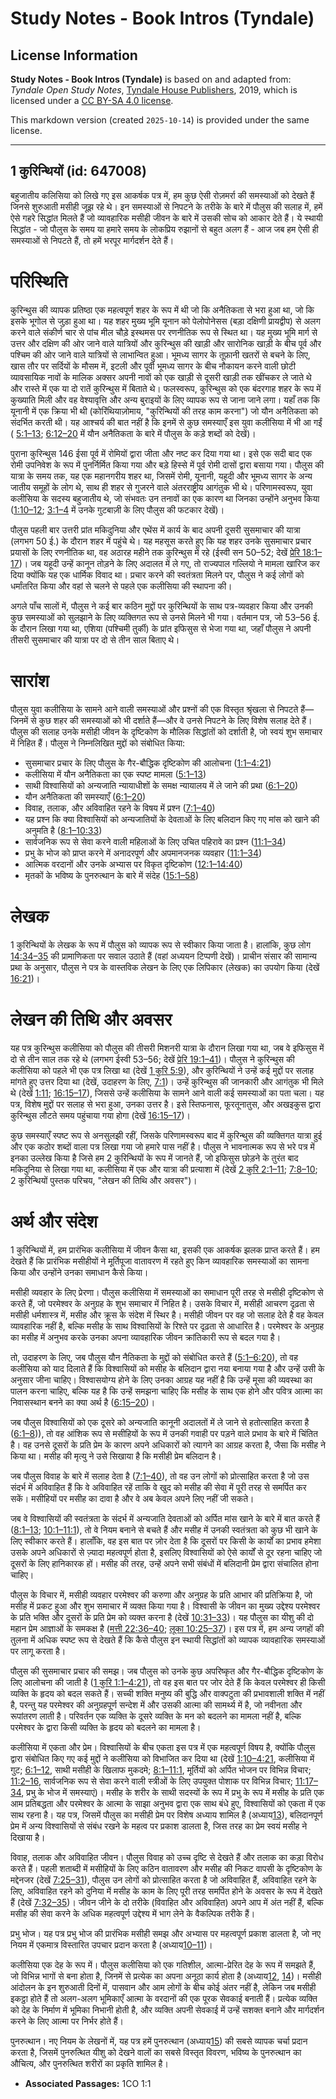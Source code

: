 # Study Notes - Book Intros (Tyndale)

## License Information

**Study Notes - Book Intros (Tyndale)** is based on and adapted from: _Tyndale Open Study Notes_, [Tyndale House Publishers](https://tyndaleopenresources.com/), 2019, which is licensed under a [CC BY-SA 4.0 license](https://creativecommons.org/licenses/by-sa/4.0/legalcode.en).

This markdown version (created `2025-10-14`) is provided under the same license.



--------------------------------

## 1 कुरिन्थियों (id: 647008)

बहुजातीय कलिसिया को लिखे गए इस आकर्षक पत्र में, हम कुछ ऐसी रोज़मर्रा की समस्याओं को देखते हैं जिनसे शुरुआती मसीही जूझ रहे थे। इन समस्याओं से निपटने के तरीके के बारे में पौलुस की सलाह में, हमें ऐसे गहरे सिद्धांत मिलते हैं जो व्यावहारिक मसीही जीवन के बारे में उसकी सोच को आकार देते हैं। ये स्थायी सिद्धांत \- जो पौलुस के समय या हमारे समय के लोकप्रिय रुझानों से बहुत अलग हैं \- आज जब हम ऐसी ही समस्याओं से निपटते हैं, तो हमें भरपूर मार्गदर्शन देते हैं।

परिस्थिति
=========

कुरिन्थुस की व्यापक प्रतिष्ठा एक महत्वपूर्ण शहर के रूप में थी जो कि अनैतिकता से भरा हुआ था, जो कि इसके भूगोल से जुड़ा हुआ था। यह शहर मुख्य भूमि यूनान को पेलोपोनेसस (बड़ा दक्षिणी प्रायद्वीप) से अलग करने वाले संकीर्ण चार से पांच मील चौड़े इस्थमस पर रणनीतिक रूप से स्थित था। यह मुख्य भूमि मार्ग से उत्तर और दक्षिण की ओर जाने वाले यात्रियों और कुरिन्थुस की खाड़ी और सारोनिक खाड़ी के बीच पूर्व और पश्चिम की ओर जाने वाले यात्रियों से लाभान्वित हुआ। भूमध्य सागर के तूफ़ानी खतरों से बचने के लिए, खास तौर पर सर्दियों के मौसम में, इटली और पूर्वी भूमध्य सागर के बीच नौकायन करने वाली छोटी व्यावसायिक नावों के मालिक अक्सर अपनी नावों को एक खाड़ी से दूसरी खाड़ी तक खींचकर ले जाते थे और रास्ते में एक या दो रातें कुरिन्थुस में बिताते थे। फलस्वरूप, कुरिन्थुस को एक बंदरगाह शहर के रूप में कुख्याति मिली और वह वेश्यावृत्ति और अन्य बुराइयों के लिए व्यापक रूप से जाना जाने लगा। यहाँ तक कि यूनानी में एक क्रिया भी थी (कोरिंथियाज़ोमाय, "कुरिन्थियों की तरह काम करना") जो यौन अनैतिकता को संदर्भित करती थी। यह आश्चर्य की बात नहीं है कि इनमें से कुछ समस्याएँ इस युवा कलीसिया में भी आ गईं ( [5:1–13](https://ref.ly/1Cor5:1-1Cor5:13); [6:12–20](https://ref.ly/1Cor6:12-1Cor6:20) में यौन अनैतिकता के बारे में पौलुस के कड़े शब्दों को देखें)।

पुराना कुरिन्थुस 146 ईसा पूर्व में रोमियों द्वारा जीता और नष्ट कर दिया गया था। इसे एक सदी बाद एक रोमी उपनिवेश के रूप में पुनर्निर्मित किया गया और बड़े हिस्से में पूर्व रोमी दासों द्वारा बसाया गया। पौलुस की यात्रा के समय तक, यह एक महानगरीय शहर था, जिसमें रोमी, यूनानी, यहूदी और भूमध्य सागर के अन्य जातीय समूहों के लोग थे, साथ ही शहर से गुजरने वाले अंतरराष्ट्रीय आगंतुक भी थे। परिणामस्वरूप, युवा कलीसिया के सदस्य बहुजातीय थे, जो संभवतः उन तनावों का एक कारण था जिनका उन्होंने अनुभव किया ([1:10–12](https://ref.ly/1Cor1:10-1Cor1:12); [3:1–4](https://ref.ly/1Cor3:1-1Cor3:4) में उनके गुटबाज़ी के लिए पौलुस की फटकार देखें)।

पौलुस पहली बार उत्तरी प्रांत मकिदुनिया और एथेंस में कार्य के बाद अपनी दूसरी सुसमाचार की यात्रा (लगभग 50 ई.) के दौरान शहर में पहुंचे थे। यह महसूस करते हुए कि यह शहर उनके सुसमाचार प्रचार प्रयासों के लिए रणनीतिक था, वह अठारह महीने तक कुरिन्थुस में रहे (ईस्वी सन 50–52; देखें [प्रेरि 18:1–17](https://ref.ly/Acts18:1-Acts18:17))। जब यहूदी उन्हें कानून तोड़ने के लिए अदालत में ले गए, तो राज्यपाल गल्लियो ने मामला खारिज कर दिया क्योंकि यह एक धार्मिक विवाद था। प्रचार करने की स्वतंत्रता मिलने पर, पौलुस ने कई लोगों को धर्मांतरित किया और वहां से चलने से पहले एक कलीसिया की स्थापना की।

अगले पाँच सालों में, पौलुस ने कई बार कठिन मुद्दों पर कुरिन्थियों के साथ पत्र\-व्यवहार किया और उनकी कुछ समस्याओं को सुलझाने के लिए व्यक्तिगत रूप से उनसे मिलने भी गया। वर्तमान पत्र, जो 53–56 ई. के दौरान लिखा गया था, एशिया (पश्चिमी तुर्की) के प्रांत इफिसुस से भेजा गया था, जहाँ पौलुस ने अपनी तीसरी सुसमाचार की यात्रा पर दो से तीन साल बिताए थे।

सारांश
======

पौलुस युवा कलीसिया के सामने आने वाली समस्याओं और प्रश्नों की एक विस्तृत श्रृंखला से निपटते हैं—जिनमें से कुछ शहर की समस्याओं को भी दर्शाते हैं—और वे उनसे निपटने के लिए विशेष सलाह देते हैं। पौलुस की सलाह उनके मसीही जीवन के दृष्टिकोण के मौलिक सिद्धांतों को दर्शाती है, जो स्वयं शुभ समाचार में निहित हैं। पौलुस ने निम्नलिखित मुद्दों को संबोधित किया:

* सुसमाचार प्रचार के लिए पौलुस के गैर\-बौद्धिक दृष्टिकोण की आलोचना ([1:1–4:21](https://ref.ly/1Cor1:1-1Cor4:21))
* कलीसिया में यौन अनैतिकता का एक स्पष्ट मामला ([5:1–13](https://ref.ly/1Cor5:1-1Cor5:13))
* साथी विश्वासियों को अन्यजाति न्यायाधीशों के समक्ष न्यायालय में ले जाने की प्रथा ([6:1–20](https://ref.ly/1Cor6:1-1Cor6:20))
* यौन अनैतिकता की समस्याएँ ([6:1–20](https://ref.ly/1Cor6:1-1Cor6:20))
* विवाह, तलाक, और अविवाहित रहने के विषय में प्रश्न ([7:1–40](https://ref.ly/1Cor7:1-1Cor7:40))
* यह प्रश्न कि क्या विश्वासियों को अन्यजातियों के देवताओं के लिए बलिदान किए गए मांस को खाने की अनुमति है ([8:1–10:33](https://ref.ly/1Cor8:1-1Cor10:33))
* सार्वजनिक रूप से सेवा करने वाली महिलाओं के लिए उचित पहिरावे का प्रश्न ([11:1–34](https://ref.ly/1Cor11:1-1Cor11:34))
* प्रभु के भोज को प्राप्त करने में अनादरपूर्ण और अपमानजनक व्यवहार ([11:1–34](https://ref.ly/1Cor11:1-1Cor11:34))
* आत्मिक वरदानों और उनके अभ्यास पर विकृत दृष्टिकोण ([12:1–14:40](https://ref.ly/1Cor12:1-1Cor14:40))
* मृतकों के भविष्य के पुनरुत्थान के बारे में संदेह ([15:1–58](https://ref.ly/1Cor15:1-1Cor15:58))

लेखक
====

1 कुरिन्थियों के लेखक के रूप में पौलुस को व्यापक रूप से स्वीकार किया जाता है। हालांकि, कुछ लोग [14:34–35](https://ref.ly/1Cor14:34-1Cor14:35) की प्रामाणिकता पर सवाल उठाते हैं (वहां अध्ययन टिप्पणी देखें)। प्राचीन संसार की सामान्य प्रथा के अनुसार, पौलुस ने पत्र के वास्तविक लेखन के लिए एक लिपिकार (लेखक) का उपयोग किया (देखें [16:21](https://ref.ly/1Cor16:21))।

लेखन की तिथि और अवसर
====================

यह पत्र कुरिन्थुस कलीसिया को पौलुस की तीसरी मिशनरी यात्रा के दौरान लिखा गया था, जब वे इफिसुस में दो से तीन साल तक रहे थे (लगभग ईस्वी 53–56; देखें [प्रेरि 19:1–41](https://ref.ly/Acts19:1-Acts19:41))। पौलुस ने कुरिन्थुस की कलीसिया को पहले भी एक पत्र लिखा था (देखें [1 कुरि 5:9](https://ref.ly/1Cor5:9)), और कुरिन्थियों ने उन्हें कई मुद्दों पर सलाह मांगते हुए उत्तर दिया था (देखें, उदाहरण के लिए, [7:1](https://ref.ly/1Cor7:1))। उन्हें कुरिन्थुस की जानकारी और आगंतुक भी मिले थे (देखें [1:11](https://ref.ly/1Cor1:11); [16:15–17](https://ref.ly/1Cor16:15-1Cor16:17)), जिससे उन्हें कलीसिया के सामने आने वाली कई समस्याओं का पता चला। यह पत्र, विशेष मुद्दों पर सलाह से भरा हुआ, उनका उत्तर है। इसे स्तिफनास, फूरतूनातुस, और अखइकुस द्वारा कुरिन्थुस लौटते समय पहुंचाया गया होगा (देखें [16:15–17](https://ref.ly/1Cor16:15-1Cor16:17))।

कुछ समस्याएँ स्पष्ट रूप से अनसुलझी रहीं, जिसके परिणामस्वरूप बाद में कुरिन्थुस की व्यक्तिगत यात्रा हुई और एक कठोर शब्दों वाला पत्र लिखा गया जो हमारे पास नहीं है। पौलुस ने भावनात्मक रूप से भरे पत्र में इनका उल्लेख किया है जिसे हम 2 कुरिन्थियों के रूप में जानते हैं, जो इफिसुस छोड़ने के तुरंत बाद मकिदुनिया से लिखा गया था, कलीसिया में एक और यात्रा की प्रत्याशा में (देखें [2 कुरि 2:1–11](https://ref.ly/2Cor2:1-2Cor2:11); [7:8–10](https://ref.ly/2Cor7:8-2Cor7:10); 2 कुरिन्थियों पुस्तक परिचय, "लेखन की तिथि और अवसर")।

अर्थ और संदेश
=============

1 कुरिन्थियों में, हम प्रारंभिक कलीसिया में जीवन कैसा था, इसकी एक आकर्षक झलक प्राप्त करते हैं। हम देखते हैं कि प्रारंभिक मसीहीयों ने मूर्तिपूजा वातावरण में रहते हुए किन व्यावहारिक समस्याओं का सामना किया और उन्होंने उनका समाधान कैसे किया।

मसीही व्यवहार के लिए प्रेरणा। पौलुस कलीसिया में समस्याओं का समाधान पूरी तरह से मसीही दृष्टिकोण से करते हैं, जो परमेश्वर के अनुग्रह के शुभ समाचार में निहित है। उसके विचार में, मसीही आचरण दृढ़ता से मसीही धर्मशास्त्र में, मसीह और क्रूस के संदेश में स्थिर है। मसीही जीवन पर वह जो सलाह देते है वह केवल व्यावहारिक नहीं है, बल्कि मसीह के साथ विश्वासियों के रिश्ते पर दृढ़ता से आधारित है। परमेश्वर के अनुग्रह का मसीह में अनुभव करके उनका अपना व्यावहारिक जीवन क्रांतिकारी रूप से बदल गया है।

तो, उदाहरण के लिए, जब पौलुस यौन नैतिकता के मुद्दों को संबोधित करते हैं ([5:1–6:20](https://ref.ly/1Cor5:1-1Cor6:20)), तो वह कलीसिया को याद दिलाते हैं कि विश्वासियों को मसीह के बलिदान द्वारा नया बनाया गया है और उन्हें उसी के अनुसार जीना चाहिए। विश्वासयोग्य होने के लिए उनका आग्रह यह नहीं है कि उन्हें मूसा की व्यवस्था का पालन करना चाहिए, बल्कि यह है कि उन्हें समझना चाहिए कि मसीह के साथ एक होने और पवित्र आत्मा का निवासस्थान बनने का क्या अर्थ है ([6:15–20](https://ref.ly/1Cor6:15-1Cor6:20))।

जब पौलुस विश्वासियों को एक दूसरे को अन्यजाति कानूनी अदालतों में ले जाने से हतोत्साहित करता है ([6:1–8](https://ref.ly/1Cor6:1-1Cor6:8))), तो वह आंशिक रूप से मसीहियों के रूप में उनकी गवाही पर पड़ने वाले प्रभाव के बारे में चिंतित है। वह उनसे दूसरों के प्रति प्रेम के कारण अपने अधिकारों को त्यागने का आग्रह करता है, जैसा कि मसीह ने किया था। मसीह की मृत्यु ने उसे सिखाया है कि मसीही प्रेम बलिदान है।

जब पौलुस विवाह के बारे में सलाह देता है ([7:1–40](https://ref.ly/1Cor7:1-1Cor7:40)), तो वह उन लोगों को प्रोत्साहित करता है जो उस संदर्भ में अविवाहित हैं कि वे अविवाहित रहें ताकि वे खुद को मसीह की सेवा में पूरी तरह से समर्पित कर सकें। मसीहियों पर मसीह का दावा है और वे अब केवल अपने लिए नहीं जी सकते।

जब वे विश्वासियों की स्वतंत्रता के संदर्भ में अन्यजाति देवताओं को अर्पित मांस खाने के बारे में बात करते हैं ([8:1–13](https://ref.ly/1Cor8:1-1Cor8:13); [10:1–11:1](https://ref.ly/1Cor10:1-1Cor11:1)), तो वे नियम बनाने से बचते हैं और मसीह में उनकी स्वतंत्रता को कुछ भी खाने के लिए स्वीकार करते हैं। हालाँकि, वह इस बात पर ज़ोर देता है कि दूसरों पर किसी के कार्यों का प्रभाव हमेशा उसके अपने अधिकारों से ज़्यादा महत्वपूर्ण होता है, इसलिए विश्वासियों को ऐसे कार्यों से दूर रहना चाहिए जो दूसरों के लिए हानिकारक हों। मसीह की तरह, उन्हें अपने सभी संबंधों में बलिदानी प्रेम द्वारा संचालित होना चाहिए।

पौलुस के विचार में, मसीही व्यवहार परमेश्वर की करुणा और अनुग्रह के प्रति आभार की प्रतिक्रिया है, जो मसीह में प्रकट हुआ और शुभ समाचार में व्यक्त किया गया है। विश्वासी के जीवन का मुख्य उद्देश्य परमेश्वर के प्रति भक्ति और दूसरों के प्रति प्रेम को व्यक्त करना है (देखें [10:31–33](https://ref.ly/1Cor10:31-1Cor10:33))। यह पौलुस का यीशु की दो महान प्रेम आज्ञाओं के समकक्ष है ([मत्ती 22:36–40](https://ref.ly/Matt22:36-Matt22:40); [लूका 10:25–37](https://ref.ly/Luke10:25-Luke10:37))। इस पत्र में, हम अन्य जगहों की तुलना में अधिक स्पष्ट रूप से देखते हैं कि कैसे पौलुस इन स्थायी सिद्धांतों को व्यापक व्यावहारिक समस्याओं पर लागू करता है।

पौलुस की सुसमाचार प्रचार की समझ। जब पौलुस को उनके कुछ अपरिष्कृत और गैर\-बौद्धिक दृष्टिकोण के लिए आलोचना की जाती है ([1 कुरि 1:1–4:21](https://ref.ly/1Cor1:1-1Cor4:21)), तो वह इस बात पर जोर देते हैं कि केवल परमेश्वर ही किसी व्यक्ति के हृदय को बदल सकते हैं। सच्ची शक्ति मनुष्य की बुद्धि और वाक्पटुता की प्रभावशाली शक्ति में नहीं है, परन्तु यह परमेश्वर की अनुग्रहपूर्ण सन्देश में और उसकी आत्मा की सामर्थ्य में है, जो नवीनता और रूपांतरण लाती है। परिवर्तन एक व्यक्ति के दूसरे व्यक्ति के मन को बदलने का मामला नहीं है, बल्कि परमेश्वर के द्वारा किसी व्यक्ति के हृदय को बदलने का मामला है।

कलीसिया में एकता और प्रेम। विश्वासियों के बीच एकता इस पत्र में एक महत्वपूर्ण विषय है, क्योंकि पौलुस द्वारा संबोधित किए गए कई मुद्दों ने कलीसिया को विभाजित कर दिया था (देखें [1:10–4:21](https://ref.ly/1Cor1:10-1Cor4:21), कलीसिया में गुट; [6:1–12](https://ref.ly/1Cor6:1-1Cor6:12), साथी मसीही के खिलाफ मुकदमे; [8:1–11:1](https://ref.ly/1Cor8:1-1Cor11:1), मूर्तियों को अर्पित भोजन पर विभिन्न विचार; [11:2–16](https://ref.ly/1Cor11:2-1Cor11:16), सार्वजनिक रूप से सेवा करने वाली स्त्रीओं के लिए उपयुक्त पोशाक पर विभिन्न विचार; [11:17–34](https://ref.ly/1Cor11:17-1Cor11:34), प्रभु के भोज में समस्याएं)। मसीह के शरीर के साथी सदस्यों के रूप में प्रभु के रूप में मसीह के प्रति एक आम प्रतिबद्धता और परमेश्वर के आत्मा के साझा अनुभव द्वारा एक साथ बंधे हुए, विश्वासियों को एकता में एक साथ रहना है। यह पत्र, जिसमें पौलुस का मसीही प्रेम पर विशेष अध्याय शामिल है (अध्याय[13](https://ref.ly/1Cor13:1-1Cor13:13)), बलिदानपूर्ण प्रेम में अन्य विश्वासियों से संबंध रखने के महत्व पर प्रकाश डालता है, जिस तरह का प्रेम स्वयं मसीह ने दिखाया है।

विवाह, तलाक और अविवाहित जीवन। पौलुस विवाह को उच्च दृष्टि से देखते हैं और तलाक का कड़ा विरोध करते हैं। पहली शताब्दी में मसीहियों के लिए कठिन वातावरण और मसीह की निकट वापसी के दृष्टिकोण के मद्देनजर (देखें [7:25–31](https://ref.ly/1Cor7:25-1Cor7:31)), पौलुस उन लोगों को प्रोत्साहित करता है जो अविवाहित हैं, अविवाहित रहने के लिए, अविवाहित रहने को दुनिया में मसीह के काम के लिए पूरी तरह समर्पित होने के अवसर के रूप में देखते हैं (देखें [7:32–35](https://ref.ly/1Cor7:32-1Cor7:35))। जीवन जीने के दो तरीके (विवाहित और अविवाहित) अपने आप में अंत नहीं हैं, बल्कि मसीह की सेवा करने के अधिक महत्वपूर्ण उद्देश्य में भाग लेने के वैकल्पिक तरीके हैं।

प्रभु भोज। यह पत्र प्रभु भोज की प्रारंभिक मसीही समझ और अभ्यास पर महत्वपूर्ण प्रकाश डालता है, जो नए नियम में एकमात्र विस्तारित उपचार प्रदान करता है (अध्याय[10–11](https://ref.ly/1Cor10:1-1Cor11:34))।

कलीसिया एक देह के रूप में। पौलुस कलीसिया को एक गतिशील, आत्मा\-प्रेरित देह के रूप में समझते हैं, जो विभिन्न भागों से बना होता है, जिनमें से प्रत्येक का अपना अनूठा कार्य होता है (अध्याय[12](https://ref.ly/1Cor12:1-1Cor12:31), [14](https://ref.ly/1Cor14:1-1Cor14:40))। मसीही आंदोलन के इन शुरुआती दिनों में, पासवान और आम लोगों के बीच कोई अंतर नहीं है, लेकिन जब मसीही इकट्ठा होते हैं तो अलग\-अलग भूमिकाएँ आत्मा के वरदानों की एक पूरक सेवकाई बनाती हैं। प्रत्येक व्यक्ति को देह के निर्माण में भूमिका निभानी होती है, और व्यक्ति अपनी सेवकाई में उन्हें सशक्त बनाने और मार्गदर्शन करने के लिए आत्मा पर निर्भर होते हैं।

पुनरुत्थान। नए नियम के लेखनों में, यह पत्र हमें पुनरुत्थान (अध्याय[15](https://ref.ly/1Cor15:1-1Cor15:58)) की सबसे व्यापक चर्चा प्रदान करता है, जिसमें पुनरुत्थित यीशु को देखने वालों का सबसे विस्तृत विवरण, भविष्य के पुनरुत्थान का औचित्य, और पुनरुत्थित शरीरों का प्रकृति शामिल है।

* **Associated Passages:** 1CO 1:1

